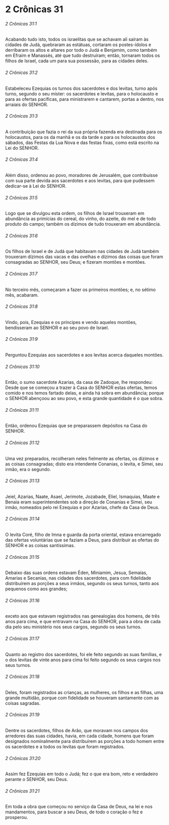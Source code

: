# 2 Crônicas 31

###### 2 Crônicas 31:1

Acabando tudo isto, todos os israelitas que se achavam ali saíram às cidades de Judá, quebraram as estátuas, cortaram os postes-ídolos e derribaram os altos e altares por todo o Judá e Benjamim, como também em Efraim e Manassés, até que tudo destruíram; então, tornaram todos os filhos de Israel, cada um para sua possessão, para as cidades deles.

###### 2 Crônicas 31:2

Estabeleceu Ezequias os turnos dos sacerdotes e dos levitas, turno após turno, segundo o seu mister: os sacerdotes e levitas, para o holocausto e para as ofertas pacíficas, para ministrarem e cantarem, portas a dentro, nos arraiais do SENHOR.

###### 2 Crônicas 31:3

A contribuição que fazia o rei da sua própria fazenda era destinada para os holocaustos, para os da manhã e os da tarde e para os holocaustos dos sábados, das Festas da Lua Nova e das festas fixas, como está escrito na Lei do SENHOR.

###### 2 Crônicas 31:4

Além disso, ordenou ao povo, moradores de Jerusalém, que contribuísse com sua parte devida aos sacerdotes e aos levitas, para que pudessem dedicar-se à Lei do SENHOR.

###### 2 Crônicas 31:5

Logo que se divulgou esta ordem, os filhos de Israel trouxeram em abundância as primícias do cereal, do vinho, do azeite, do mel e de todo produto do campo; também os dízimos de tudo trouxeram em abundância.

###### 2 Crônicas 31:6

Os filhos de Israel e de Judá que habitavam nas cidades de Judá também trouxeram dízimos das vacas e das ovelhas e dízimos das coisas que foram consagradas ao SENHOR, seu Deus; e fizeram montões e montões.

###### 2 Crônicas 31:7

No terceiro mês, começaram a fazer os primeiros montões; e, no sétimo mês, acabaram.

###### 2 Crônicas 31:8

Vindo, pois, Ezequias e os príncipes e vendo aqueles montões, bendisseram ao SENHOR e ao seu povo de Israel.

###### 2 Crônicas 31:9

Perguntou Ezequias aos sacerdotes e aos levitas acerca daqueles montões.

###### 2 Crônicas 31:10

Então, o sumo sacerdote Azarias, da casa de Zadoque, lhe respondeu: Desde que se começou a trazer à Casa do SENHOR estas ofertas, temos comido e nos temos fartado delas, e ainda há sobra em abundância; porque o SENHOR abençoou ao seu povo, e esta grande quantidade é o que sobra.

###### 2 Crônicas 31:11

Então, ordenou Ezequias que se preparassem depósitos na Casa do SENHOR.

###### 2 Crônicas 31:12

Uma vez preparados, recolheram neles fielmente as ofertas, os dízimos e as coisas consagradas; disto era intendente Conanias, o levita, e Simei, seu irmão, era o segundo.

###### 2 Crônicas 31:13

Jeiel, Azarias, Naate, Asael, Jerimote, Jozabade, Eliel, Ismaquias, Maate e Benaia eram superintendentes sob a direção de Conanias e Simei, seu irmão, nomeados pelo rei Ezequias e por Azarias, chefe da Casa de Deus.

###### 2 Crônicas 31:14

O levita Coré, filho de Imna e guarda da porta oriental, estava encarregado das ofertas voluntárias que se faziam a Deus, para distribuir as ofertas do SENHOR e as coisas santíssimas.

###### 2 Crônicas 31:15

Debaixo das suas ordens estavam Éden, Miniamim, Jesua, Semaías, Amarias e Secanias, nas cidades dos sacerdotes, para com fidelidade distribuírem as porções a seus irmãos, segundo os seus turnos, tanto aos pequenos como aos grandes;

###### 2 Crônicas 31:16

exceto aos que estavam registrados nas genealogias dos homens, de três anos para cima, e que entravam na Casa do SENHOR, para a obra de cada dia pelo seu ministério nos seus cargos, segundo os seus turnos.

###### 2 Crônicas 31:17

Quanto ao registro dos sacerdotes, foi ele feito segundo as suas famílias, e o dos levitas de vinte anos para cima foi feito segundo os seus cargos nos seus turnos.

###### 2 Crônicas 31:18

Deles, foram registrados as crianças, as mulheres, os filhos e as filhas, uma grande multidão, porque com fidelidade se houveram santamente com as coisas sagradas.

###### 2 Crônicas 31:19

Dentre os sacerdotes, filhos de Arão, que moravam nos campos dos arredores das suas cidades, havia, em cada cidade, homens que foram designados nominalmente para distribuírem as porções a todo homem entre os sacerdotes e a todos os levitas que foram registrados.

###### 2 Crônicas 31:20

Assim fez Ezequias em todo o Judá; fez o que era bom, reto e verdadeiro perante o SENHOR, seu Deus.

###### 2 Crônicas 31:21

Em toda a obra que começou no serviço da Casa de Deus, na lei e nos mandamentos, para buscar a seu Deus, de todo o coração o fez e prosperou.

